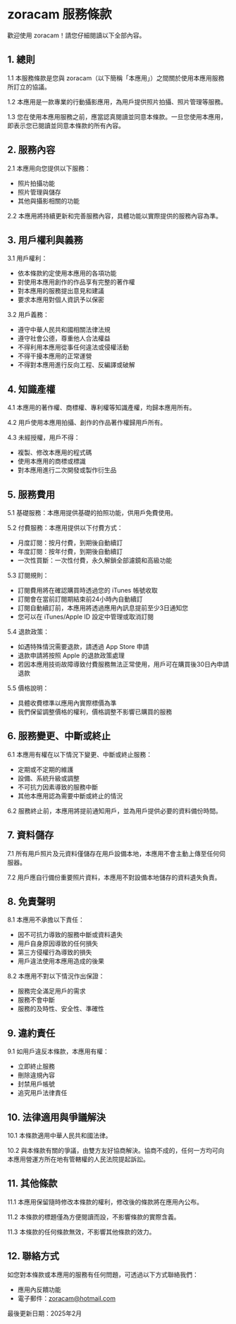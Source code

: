 # zoracam 服務條款

歡迎使用 zoracam！請您仔細閱讀以下全部內容。

## 1. 總則

1.1 本服務條款是您與 zoracam（以下簡稱「本應用」）之間關於使用本應用服務所訂立的協議。

1.2 本應用是一款專業的行動攝影應用，為用戶提供照片拍攝、照片管理等服務。

1.3 您在使用本應用服務之前，應當認真閱讀並同意本條款。一旦您使用本應用，即表示您已閱讀並同意本條款的所有內容。

## 2. 服務內容

2.1 本應用向您提供以下服務：
- 照片拍攝功能
- 照片管理與儲存
- 其他與攝影相關的功能

2.2 本應用將持續更新和完善服務內容，具體功能以實際提供的服務內容為準。

## 3. 用戶權利與義務

3.1 用戶權利：
- 依本條款約定使用本應用的各項功能
- 對使用本應用創作的作品享有完整的著作權
- 對本應用的服務提出意見和建議
- 要求本應用對個人資訊予以保密

3.2 用戶義務：
- 遵守中華人民共和國相關法律法規
- 遵守社會公德，尊重他人合法權益
- 不得利用本應用從事任何違法或侵權活動
- 不得干擾本應用的正常運營
- 不得對本應用進行反向工程、反編譯或破解

## 4. 知識產權

4.1 本應用的著作權、商標權、專利權等知識產權，均歸本應用所有。

4.2 用戶使用本應用拍攝、創作的作品著作權歸用戶所有。

4.3 未經授權，用戶不得：
- 複製、修改本應用的程式碼
- 使用本應用的商標或標識
- 對本應用進行二次開發或製作衍生品

## 5. 服務費用

5.1 基礎服務：本應用提供基礎的拍照功能，供用戶免費使用。

5.2 付費服務：本應用提供以下付費方式：
- 月度訂閱：按月付費，到期後自動續訂
- 年度訂閱：按年付費，到期後自動續訂
- 一次性買斷：一次性付費，永久解鎖全部濾鏡和高級功能

5.3 訂閱規則：
- 訂閱費用將在確認購買時透過您的 iTunes 帳號收取
- 訂閱會在當前訂閱期結束前24小時內自動續訂
- 訂閱自動續訂前，本應用將透過應用內訊息提前至少3日通知您
- 您可以在 iTunes/Apple ID 設定中管理或取消訂閱

5.4 退款政策：
- 如遇特殊情況需要退款，請透過 App Store 申請
- 退款申請將按照 Apple 的退款政策處理
- 若因本應用技術故障導致付費服務無法正常使用，用戶可在購買後30日內申請退款

5.5 價格說明：
- 具體收費標準以應用內實際標價為準
- 我們保留調整價格的權利，價格調整不影響已購買的服務

## 6. 服務變更、中斷或終止

6.1 本應用有權在以下情況下變更、中斷或終止服務：
- 定期或不定期的維護
- 設備、系統升級或調整
- 不可抗力因素導致的服務中斷
- 其他本應用認為需要中斷或終止的情況

6.2 服務終止前，本應用將提前通知用戶，並為用戶提供必要的資料備份時間。

## 7. 資料儲存

7.1 所有用戶照片及元資料僅儲存在用戶設備本地，本應用不會主動上傳至任何伺服器。

7.2 用戶應自行備份重要照片資料，本應用不對設備本地儲存的資料遺失負責。

## 8. 免責聲明

8.1 本應用不承擔以下責任：
- 因不可抗力導致的服務中斷或資料遺失
- 用戶自身原因導致的任何損失
- 第三方侵權行為導致的損失
- 用戶違法使用本應用造成的後果

8.2 本應用不對以下情況作出保證：
- 服務完全滿足用戶的需求
- 服務不會中斷
- 服務的及時性、安全性、準確性

## 9. 違約責任

9.1 如用戶違反本條款，本應用有權：
- 立即終止服務
- 刪除違規內容
- 封禁用戶帳號
- 追究用戶法律責任

## 10. 法律適用與爭議解決

10.1 本條款適用中華人民共和國法律。

10.2 與本條款有關的爭議，由雙方友好協商解決。協商不成的，任何一方均可向本應用營運方所在地有管轄權的人民法院提起訴訟。

## 11. 其他條款

11.1 本應用保留隨時修改本條款的權利，修改後的條款將在應用內公布。

11.2 本條款的標題僅為方便閱讀而設，不影響條款的實際含義。

11.3 本條款的任何條款無效，不影響其他條款的效力。

## 12. 聯絡方式

如您對本條款或本應用的服務有任何問題，可透過以下方式聯絡我們：
- 應用內反饋功能
- 電子郵件：zoracam@hotmail.com

最後更新日期：2025年2月
